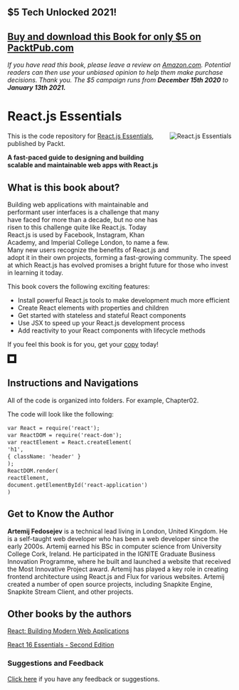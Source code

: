 ## $5 Tech Unlocked 2021!
[Buy and download this Book for only $5 on PacktPub.com](https://www.packtpub.com/product/react-js-essentials/9781783551620)
-----
*If you have read this book, please leave a review on [Amazon.com](https://www.amazon.com/gp/product/1783551623).     Potential readers can then use your unbiased opinion to help them make purchase decisions. Thank you. The $5 campaign         runs from __December 15th 2020__ to __January 13th 2021.__*

# React.js Essentials

<a href="https://www.packtpub.com/web-development/reactjs-essentials?utm_source=github&utm_medium=repository&utm_campaign=9781783551620 "><img src="https://d1ldz4te4covpm.cloudfront.net/sites/default/files/imagecache/ppv4_main_book_cover/ReactJSEssentials.png" alt="React.js Essentials" height="256px" align="right"></a>

This is the code repository for [React.js Essentials](https://www.packtpub.com/web-development/reactjs-essentials?utm_source=github&utm_medium=repository&utm_campaign=9781783551620 ), published by Packt.

**A fast-paced guide to designing and building scalable and maintainable web apps with React.js**

## What is this book about?
Building web applications with maintainable and performant user interfaces is a challenge that many have faced for more than a decade, but no one has risen to this challenge quite like React.js. Today React.js is used by Facebook, Instagram, Khan Academy, and Imperial College London, to name a few. Many new users recognize the benefits of React.js and adopt it in their own projects, forming a fast-growing community. The speed at which React.js has evolved promises a bright future for those who invest in learning it today.

This book covers the following exciting features:
* Install powerful React.js tools to make development much more efficient 
* Create React elements with properties and children 
* Get started with stateless and stateful React components 
* Use JSX to speed up your React.js development process 
* Add reactivity to your React components with lifecycle methods 

If you feel this book is for you, get your [copy](https://www.amazon.com/dp/1783551623) today!

<a href="https://www.packtpub.com/?utm_source=github&utm_medium=banner&utm_campaign=GitHubBanner"><img src="https://raw.githubusercontent.com/PacktPublishing/GitHub/master/GitHub.png" 
alt="https://www.packtpub.com/" border="5" /></a>

## Instructions and Navigations
All of the code is organized into folders. For example, Chapter02.

The code will look like the following:
```
var React = require('react');
var ReactDOM = require('react-dom');
var reactElement = React.createElement(
'h1',
{ className: 'header' }
);
ReactDOM.render(
reactElement,
document.getElementById('react-application')
)
```


## Get to Know the Author
**Artemij Fedosejev**
 is a technical lead living in London, United Kingdom. He is a self-taught web developer who has been a web developer since the early 2000s. Artemij earned his BSc in computer science from University College Cork, Ireland. He participated in the IGNITE Graduate Business Innovation Programme, where he built and launched a website that received the Most Innovative Project award. Artemij has played a key role in creating frontend architecture using React.js and Flux for various websites. Artemij created a number of open source projects, including Snapkite Engine, Snapkite Stream Client, and other projects.


## Other books by the authors
[React: Building Modern Web Applications](https://www.packtpub.com/web-development/react-building-modern-web-applications?utm_source=github&utm_medium=repository&utm_campaign=)

[React 16 Essentials - Second Edition](https://www.packtpub.com/web-development/react-16-essentials-second-edition?utm_source=github&utm_medium=repository&utm_campaign=9781787126046 )


### Suggestions and Feedback
[Click here](https://docs.google.com/forms/d/e/1FAIpQLSdy7dATC6QmEL81FIUuymZ0Wy9vH1jHkvpY57OiMeKGqib_Ow/viewform) if you have any feedback or suggestions.



